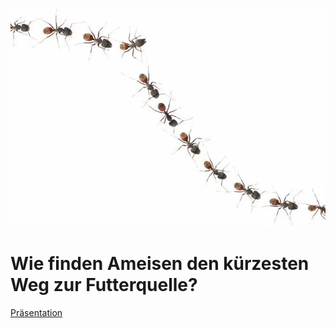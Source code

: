 ![](docs/ameisen05.png)
# Wie finden Ameisen den kürzesten Weg zur Futterquelle?

[Präsentation](https://toniwlk.github.io/wseminar-ants/)
